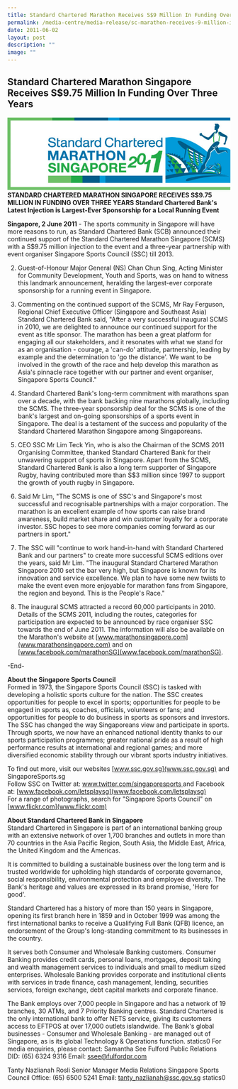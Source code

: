 ```yaml
---
title: Standard Chartered Marathon Receives S$9 Million In Funding Over Three Years
permalink: /media-centre/media-release/sc-marathon-receives-9-million-in-funding-over-three-years/
date: 2011-06-02
layout: post
description: ""
image: ""
---
```

## **Standard Chartered Marathon Singapore Receives S$9.75 Million In Funding Over Three Years**
![](/images/Media%20Centre/Media%20Release/2011/Jun/Standardcharteredrun2011.jpeg)
**STANDARD CHARTERED MARATHON SINGAPORE RECEIVES S$9.75 MILLION IN FUNDING OVER THREE YEARS
Standard Chartered Bank's Latest Injection is Largest-Ever Sponsorship for a Local Running Event**

**Singapore, 2 June 2011** - The sports community in Singapore will have more reasons to run, as Standard Chartered Bank (SCB) announced their continued support of the Standard Chartered Marathon Singapore (SCMS) with a S$9.75 million injection to the event and a three-year partnership with event organiser Singapore Sports Council (SSC) till 2013.

2. Guest-of-Honour Major General (NS) Chan Chun Sing, Acting Minister for Community Development, Youth and Sports, was on hand to witness this landmark announcement, heralding the largest-ever corporate sponsorship for a running event in Singapore.

3. Commenting on the continued support of the SCMS, Mr Ray Ferguson, Regional Chief Executive Officer (Singapore and Southeast Asia) Standard Chartered Bank said, "After a very successful inaugural SCMS in 2010, we are delighted to announce our continued support for the event as title sponsor. The marathon has been a great platform for engaging all our stakeholders, and it resonates with what we stand for as an organisation - courage, a 'can-do' attitude, partnership, leading by example and the determination to 'go the distance'. We want to be involved in the growth of the race and help develop this marathon as Asia's pinnacle race together with our partner and event organiser, Singapore Sports Council."

4. Standard Chartered Bank's long-term commitment with marathons span over a decade, with the bank backing nine marathons globally, including the SCMS. The three-year sponsorship deal for the SCMS is one of the bank's largest and on-going sponsorships of a sports event in Singapore. The deal is a testament of the success and popularity of the Standard Chartered Marathon Singapore among Singaporeans.

5. CEO SSC Mr Lim Teck Yin, who is also the Chairman of the SCMS 2011 Organising Committee, thanked Standard Chartered Bank for their unwavering support of sports in Singapore. Apart from the SCMS, Standard Chartered Bank is also a long term supporter of Singapore Rugby, having contributed more than S$3 million since 1997 to support the growth of youth rugby in Singapore.

6. Said Mr Lim, "The SCMS is one of SSC's and Singapore's most successful and recognisable partnerships with a major corporation. The marathon is an excellent example of how sports can raise brand awareness, build market share and win customer loyalty for a corporate investor. SSC hopes to see more companies coming forward as our partners in sport."

7. The SSC will "continue to work hand-in-hand with Standard Chartered Bank and our partners" to create more successful SCMS editions over the years, said Mr Lim. "The inaugural Standard Chartered Marathon Singapore 2010 set the bar very high, but Singapore is known for its innovation and service excellence. We plan to have some new twists to make the event even more enjoyable for marathon fans from Singapore, the region and beyond. This is the People's Race."

8. The inaugural SCMS attracted a record 60,000 participants in 2010. Details of the SCMS 2011, including the routes, categories for participation are expected to be announced by race organiser SSC towards the end of June 2011. The information will also be available on the Marathon's website at [www.marathonsingapore.com](www.marathonsingapore.com) and on [www.facebook.com/marathonSG](www.facebook.com/marathonSG).

-End-

**About the Singapore Sports Council**
<br>
Formed in 1973, the Singapore Sports Council (SSC) is tasked with developing a holistic sports culture for the nation. The SSC creates opportunities for people to excel in sports; opportunities for people to be engaged in sports as, coaches, officials, volunteers or fans; and opportunities for people to do business in sports as sponsors and investors. The SSC has changed the way Singaporeans view and participate in sports. Through sports, we now have an enhanced national identity thanks to our sports participation programmes; greater national pride as a result of high performance results at international and regional games; and more diversified economic stability through our vibrant sports industry initiatives.

To find out more, visit our websites [www.ssc.gov.sg](www.ssc.gov.sg) and SingaporeSports.sg
<br>
Follow SSC on Twitter at: [www.twitter.com/singaporesports ](www.twitter.com/singaporesports )and Facebook at: [www.facebook.com/letsplaysg](www.facebook.com/letsplaysg)
<br>
For a range of photographs, search for "Singapore Sports Council" on [www.flickr.com](www.flickr.com)


**About Standard Chartered Bank in Singapore**
<br>
Standard Chartered in Singapore is part of an international banking group with an extensive network of over 1,700 branches and outlets in more than 70 countries in the Asia Pacific Region, South Asia, the Middle East, Africa, the United Kingdom and the Americas.

It is committed to building a sustainable business over the long term and is trusted worldwide for upholding high standards of corporate governance, social responsibility, environmental protection and employee diversity. The Bank's heritage and values are expressed in its brand promise, 'Here for good'.

Standard Chartered has a history of more than 150 years in Singapore, opening its first branch here in 1859 and in October 1999 was among the first international banks to receive a Qualifying Full Bank (QFB) licence, an endorsement of the Group's long-standing commitment to its businesses in the country.

It serves both Consumer and Wholesale Banking customers. Consumer Banking provides credit cards, personal loans, mortgages, deposit taking and wealth management services to individuals and small to medium sized enterprises. Wholesale Banking provides corporate and institutional clients with services in trade finance, cash management, lending, securities services, foreign exchange, debt capital markets and corporate finance.

The Bank employs over 7,000 people in Singapore and has a network of 19 branches, 30 ATMs, and 7 Priority Banking centres. Standard Chartered is the only international bank to offer NETS service, giving its customers access to EFTPOS at over 17,000 outlets islandwide. The Bank's global businesses - Consumer and Wholesale Banking - are managed out of Singapore, as is its global Technology & Operations function.
statics0
For media enquiries, please contact:
Samantha See
Fulford Public Relations
DID: (65) 6324 9316
Email: ssee@fulfordpr.com
	
Tanty Nazlianah Rosli
Senior Manager
Media Relations
Singapore Sports Council
Office: (65) 6500 5241
Email: tanty_nazlianah@ssc.gov.sg
statics0